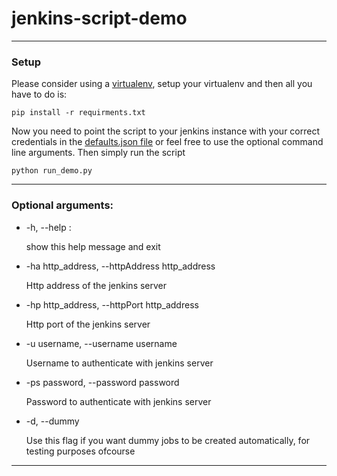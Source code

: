 # jenkins-script-demo

-----------
### Setup
Please consider using a [virtualenv](https://virtualenv.pypa.io/en/stable/installation/), setup your virtualenv and then all you have to do is:

`pip install -r requirments.txt`

Now you need to point the script to your jenkins instance with your correct credentials in the [defaults.json file](https://github.com/felfel/jenkins-script-demo/blob/master/defaults.json)
or feel free to use the optional command line arguments.
Then simply run the script

`python run_demo.py`

-----------
### Optional arguments:

+ -h, --help :
  
  show this help message and exit

+ -ha http_address, --httpAddress http_address

  Http address of the jenkins server

+ -hp http_address, --httpPort http_address

  Http port of the jenkins server
   
+ -u username, --username username

  Username to authenticate with jenkins server
   
+ -ps password, --password password

  Password to authenticate with jenkins server
   
+ -d, --dummy           

  Use this flag if you want dummy jobs to be created automatically, for testing purposes ofcourse
 
-------------
